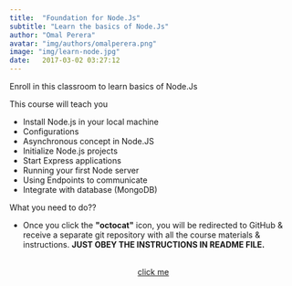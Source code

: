 ```yaml
---
title:  "Foundation for Node.Js"
subtitle: "Learn the basics of Node.Js"
author: "Omal Perera"
avatar: "img/authors/omalperera.png"
image: "img/learn-node.jpg"
date:   2017-03-02 03:27:12
---
```



<!--### Learn Git Step by Step.-->

Enroll in this classroom to learn basics of Node.Js

This course will teach you 
* Install Node.js in your local machine
* Configurations
* Asynchronous concept in Node.JS
* Initialize Node.js projects
* Start Express applications
* Running your first Node server
* Using Endpoints to communicate
* Integrate with database (MongoDB)


What you need to do??
- Once you click the **"octocat"** icon, you will be redirected to GitHub & receive a separate git repository with all the course materials & instructions. 
**JUST OBEY THE INSTRUCTIONS IN README FILE.**


<center><a href="https://classroom.github.com/a/lgW6HtC6"><i class="fa fa-github fa-5x"></i><br>click me</a></center>

